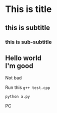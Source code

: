 # This is title
## this is subtitle
### this is sub-subtitle
Hello world <br>
I'm good
---
Not bad

Run this ```g++ test.cpp```
```
python a.py
```
PC